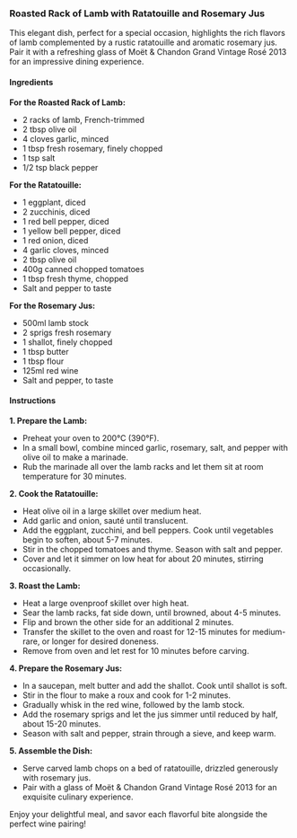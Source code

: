 ### Roasted Rack of Lamb with Ratatouille and Rosemary Jus

This elegant dish, perfect for a special occasion, highlights the rich flavors of lamb complemented by a rustic ratatouille and aromatic rosemary jus. Pair it with a refreshing glass of Moët & Chandon Grand Vintage Rosé 2013 for an impressive dining experience.

#### Ingredients

**For the Roasted Rack of Lamb:**
- 2 racks of lamb, French-trimmed
- 2 tbsp olive oil
- 4 cloves garlic, minced
- 1 tbsp fresh rosemary, finely chopped
- 1 tsp salt
- 1/2 tsp black pepper

**For the Ratatouille:**
- 1 eggplant, diced
- 2 zucchinis, diced
- 1 red bell pepper, diced
- 1 yellow bell pepper, diced
- 1 red onion, diced
- 4 garlic cloves, minced
- 2 tbsp olive oil
- 400g canned chopped tomatoes
- 1 tbsp fresh thyme, chopped
- Salt and pepper to taste

**For the Rosemary Jus:**
- 500ml lamb stock
- 2 sprigs fresh rosemary
- 1 shallot, finely chopped
- 1 tbsp butter
- 1 tbsp flour
- 125ml red wine
- Salt and pepper, to taste

#### Instructions

**1. Prepare the Lamb:**
   - Preheat your oven to 200°C (390°F).
   - In a small bowl, combine minced garlic, rosemary, salt, and pepper with olive oil to make a marinade.
   - Rub the marinade all over the lamb racks and let them sit at room temperature for 30 minutes.

**2. Cook the Ratatouille:**
   - Heat olive oil in a large skillet over medium heat.
   - Add garlic and onion, sauté until translucent.
   - Add the eggplant, zucchini, and bell peppers. Cook until vegetables begin to soften, about 5-7 minutes.
   - Stir in the chopped tomatoes and thyme. Season with salt and pepper.
   - Cover and let it simmer on low heat for about 20 minutes, stirring occasionally.

**3. Roast the Lamb:**
   - Heat a large ovenproof skillet over high heat.
   - Sear the lamb racks, fat side down, until browned, about 4-5 minutes.
   - Flip and brown the other side for an additional 2 minutes.
   - Transfer the skillet to the oven and roast for 12-15 minutes for medium-rare, or longer for desired doneness.
   - Remove from oven and let rest for 10 minutes before carving.

**4. Prepare the Rosemary Jus:**
   - In a saucepan, melt butter and add the shallot. Cook until shallot is soft.
   - Stir in the flour to make a roux and cook for 1-2 minutes.
   - Gradually whisk in the red wine, followed by the lamb stock.
   - Add the rosemary sprigs and let the jus simmer until reduced by half, about 15-20 minutes.
   - Season with salt and pepper, strain through a sieve, and keep warm.

**5. Assemble the Dish:**
   - Serve carved lamb chops on a bed of ratatouille, drizzled generously with rosemary jus.
   - Pair with a glass of Moët & Chandon Grand Vintage Rosé 2013 for an exquisite culinary experience.

Enjoy your delightful meal, and savor each flavorful bite alongside the perfect wine pairing!